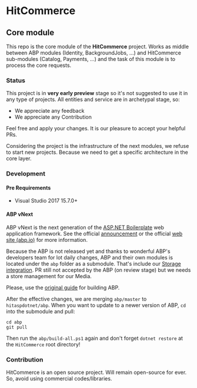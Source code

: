 # HitCommerce
## Core module
This repo is the core module of the **HitCommerce** project. Works as middle between ABP modules (Identity, BackgroundJobs, ...) and HitCommerce sub-modules (Catalog, Payments, ...) and the task of this module is to process the core requests.
### Status
This project is in **very early preview** stage so it's not suggested to use it in any type of projects.
All entities and service are in archetypal stage, so:
* We appreciate any feedback
* We appreciate any Contribution

Feel free and apply your changes. It is our pleasure to accept your helpful PRs.

Considering the project is the infrastructure of the next modules, we refuse to start new projects. Because we need to get a specific architecture in the core layer.

### Development
#### Pre Requirements

- Visual Studio 2017 15.7.0+

#### ABP vNext
ABP vNext is the next generation of the [ASP.NET Boilerplate](https://aspnetboilerplate.com/) web application framework. See the official [announcement](https://abp.io/blog/abp/Abp-vNext-Announcement) or the official [web site (abp.io)](https://abp.io/) for more information.

Because the ABP is not released yet and thanks to wonderful ABP's developers team for lot daily changes, 
ABP and their own modules is located under the `abp` folder as a submodule. That's include our [Storage integration](https://github.com/abpframework/abp/pull/653). PR still not accepted by the ABP (on review stage) but we needs a store management for our Media.

Please, use the [original guide](https://github.com/abpframework/abp) for building ABP.

After the effective changes, we are merging `abp/master` to `hitaspdotnet/abp`. When you want to update to a newer version of ABP, `cd` into the submodule and pull:
```
cd abp
git pull
```
Then run the `abp/build-all.ps1` again and don't forget `dotnet restore` at the `HitCommerce` root directory!

### Contribution

HitCommerce is an open source project. Will remain open-source for ever. So, avoid using commercial codes/libraries.